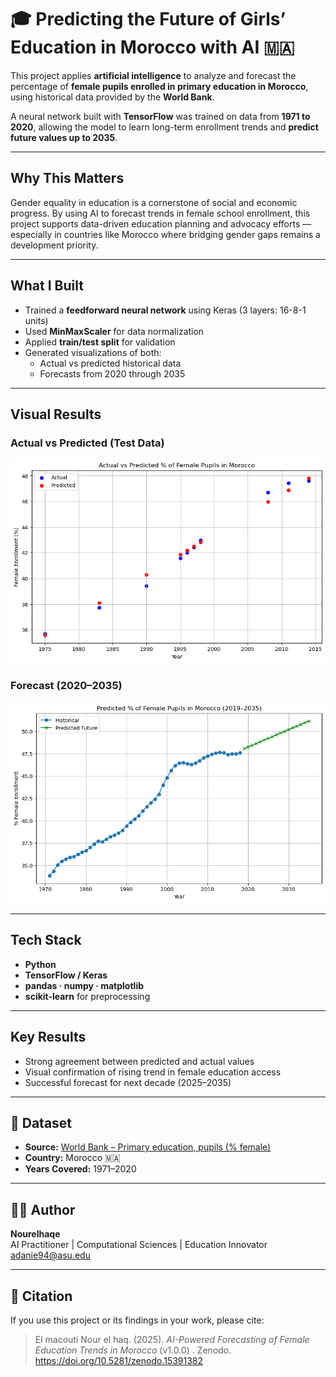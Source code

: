 # 🎓 Predicting the Future of Girls’ Education in Morocco with AI 🇲🇦

This project applies **artificial intelligence** to analyze and forecast the percentage of **female pupils enrolled in primary education in Morocco**, using historical data provided by the **World Bank**.

A neural network built with **TensorFlow** was trained on data from **1971 to 2020**, allowing the model to learn long-term enrollment trends and **predict future values up to 2035**.

---

##  Why This Matters

Gender equality in education is a cornerstone of social and economic progress. By using AI to forecast trends in female school enrollment, this project supports data-driven education planning and advocacy efforts — especially in countries like Morocco where bridging gender gaps remains a development priority.

---

## What I Built

- Trained a **feedforward neural network** using Keras (3 layers: 16-8-1 units)
- Used **MinMaxScaler** for data normalization
- Applied **train/test split** for validation
- Generated visualizations of both:
  - Actual vs predicted historical data
  - Forecasts from 2020 through 2035

---

##  Visual Results

### Actual vs Predicted (Test Data)
![Actual vs Predicted](education_predictor/Actual_vs_Predicted.png) 

### Forecast (2020–2035)
![Future Forecast](education_predictor/Future_Prediction.png)

---

## Tech Stack

- **Python**
- **TensorFlow / Keras**
- **pandas · numpy · matplotlib**
- **scikit-learn** for preprocessing

---

## Key Results

- Strong agreement between predicted and actual values
-  Visual confirmation of rising trend in female education access
- Successful forecast for next decade (2025–2035)

---

## 📂 Dataset

- **Source:** [World Bank – Primary education, pupils (% female)](https://data.worldbank.org/indicator/SE.PRM.ENRL.FE.ZS)
- **Country:** Morocco 🇲🇦
- **Years Covered:** 1971–2020

---



## 👨‍💻 Author

**Nourelhaqe**  
AI Practitioner | Computational Sciences | Education Innovator  
adanie94@asu.edu

---

## 📘 Citation

If you use this project or its findings in your work, please cite:

> El macouti Nour el haq. (2025). *AI-Powered Forecasting of Female Education Trends in Morocco* (v1.0.0) . Zenodo. https://doi.org/10.5281/zenodo.15391382

